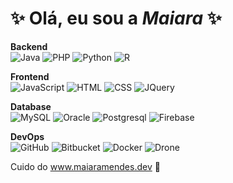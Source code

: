 
# ✨ Olá, eu sou a _Maiara_ ✨

**Backend** <br>
![Java](https://img.shields.io/badge/-Java-333333?style=flat&logo=Java&logoColor=007396)
![PHP](https://img.shields.io/badge/-PHP-333333?style=flat&logo=PHP&logoColor=007396)
![Python](https://img.shields.io/badge/-Python-333333?style=flat&logo=python&logoColor=007396)
![R](https://img.shields.io/badge/-R-333333?style=flat&logo=r&logoColor=007396)

**Frontend** <br>
![JavaScript](https://img.shields.io/badge/-JavaScript-333333?style=flat&logo=Javascript&logoColor=007396)
![HTML](https://img.shields.io/badge/-HTML5-333333?style=flat&logo=html5&logoColor=007396)
![CSS](https://img.shields.io/badge/-CSS3-333333?style=flat&logo=css3&logoColor=007396)
![JQuery](https://img.shields.io/badge/-JQuery-333333?style=flat&logo=jquery&logoColor=007396)

**Database** <br>
![MySQL](https://img.shields.io/badge/-MySQL-333333?style=flat&logo=mysql)
![Oracle](https://img.shields.io/badge/-Oracle-333333?style=flat&logo=oracle)
![Postgresql](https://img.shields.io/badge/-Postgresql-333333?style=flat&logo=postgresql)
![Firebase](https://img.shields.io/badge/-Firebase-333333?style=flat&logo=firebase)

**DevOps** <br>
![GitHub](https://img.shields.io/badge/-GitHub-333333?style=flat&logo=github)
![Bitbucket](https://img.shields.io/badge/-Bitbucket-333333?style=flat&logo=bitbucket)
![Docker](https://img.shields.io/badge/-Docker-333333?style=flat&logo=docker)
![Drone](https://img.shields.io/badge/-Drone-333333?style=flat&logo=drone)


Cuido do <a href="www.maiaramendes.dev">www.maiaramendes.dev</a> 💞️
